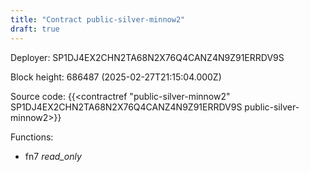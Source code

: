 ```yaml
---
title: "Contract public-silver-minnow2"
draft: true
---
```

Deployer: SP1DJ4EX2CHN2TA68N2X76Q4CANZ4N9Z91ERRDV9S


 



Block height: 686487 (2025-02-27T21:15:04.000Z)

Source code: {{<contractref "public-silver-minnow2" SP1DJ4EX2CHN2TA68N2X76Q4CANZ4N9Z91ERRDV9S public-silver-minnow2>}}

Functions:

* fn7 _read_only_
